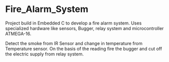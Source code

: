 # Fire_Alarm_System
Project build in Embedded C to develop a fire alarm system. Uses specialized hardware like sensors, Bugger, relay system and microcontroller ATMEGA-16.

Detect the smoke from IR Sensor and change in temperature from Temperature sensor. On the basis of the reading fire the bugger and cut off the electric supply from relay system.
